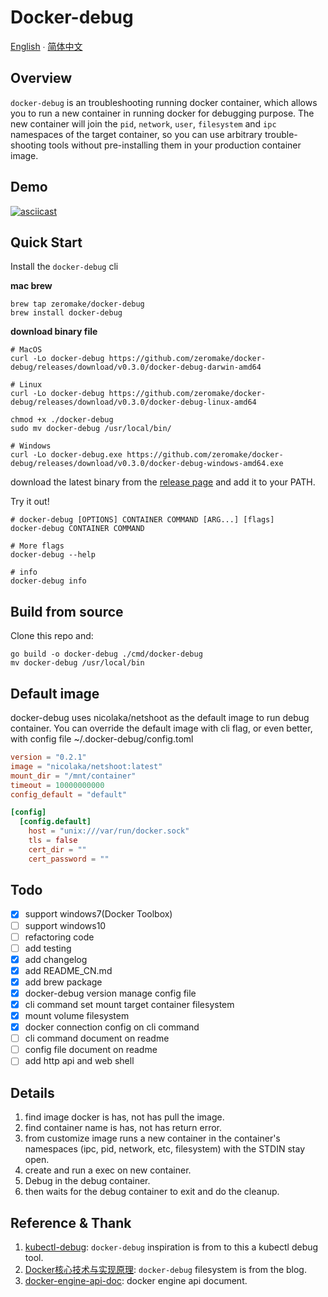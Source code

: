 # Docker-debug

[English](README.md) ∙ [简体中文](README-zh-Hans.md)

## Overview

`docker-debug` is an troubleshooting running docker container,
which allows you to run a new container in running docker for debugging purpose.
The new container will join the `pid`, `network`, `user`, `filesystem` and `ipc` namespaces of the target container, 
so you can use arbitrary trouble-shooting tools without pre-installing them in your production container image.

## Demo
[![asciicast](https://asciinema.org/a/235025.svg)](https://asciinema.org/a/235025)
## Quick Start

Install the `docker-debug` cli

**mac brew**
```shell
brew tap zeromake/docker-debug
brew install docker-debug
```

**download binary file**
``` shell
# MacOS
curl -Lo docker-debug https://github.com/zeromake/docker-debug/releases/download/v0.3.0/docker-debug-darwin-amd64

# Linux
curl -Lo docker-debug https://github.com/zeromake/docker-debug/releases/download/v0.3.0/docker-debug-linux-amd64

chmod +x ./docker-debug
sudo mv docker-debug /usr/local/bin/

# Windows
curl -Lo docker-debug.exe https://github.com/zeromake/docker-debug/releases/download/v0.3.0/docker-debug-windows-amd64.exe
```

download the latest binary from the [release page](https://github.com/zeromake/docker-debug/releases/lastest) and add it to your PATH.

Try it out!
``` shell
# docker-debug [OPTIONS] CONTAINER COMMAND [ARG...] [flags]
docker-debug CONTAINER COMMAND

# More flags
docker-debug --help

# info
docker-debug info
```

## Build from source
Clone this repo and:
``` shell
go build -o docker-debug ./cmd/docker-debug
mv docker-debug /usr/local/bin
```

## Default image
docker-debug uses nicolaka/netshoot as the default image to run debug container.
You can override the default image with cli flag, or even better, with config file ~/.docker-debug/config.toml
``` toml
version = "0.2.1"
image = "nicolaka/netshoot:latest"
mount_dir = "/mnt/container"
timeout = 10000000000
config_default = "default"

[config]
  [config.default]
    host = "unix:///var/run/docker.sock"
    tls = false
    cert_dir = ""
    cert_password = ""
```

## Todo
- [x] support windows7(Docker Toolbox)
- [ ] support windows10
- [ ] refactoring code
- [ ] add testing
- [x] add changelog
- [x] add README_CN.md
- [x] add brew package
- [x] docker-debug version manage config file
- [x] cli command set mount target container filesystem
- [x] mount volume filesystem
- [x] docker connection config on cli command
- [ ] cli command document on readme
- [ ] config file document on readme
- [ ] add http api and web shell

## Details
1. find image docker is has, not has pull the image.
2. find container name is has, not has return error.
3. from customize image runs a new container in the container's namespaces (ipc, pid, network, etc, filesystem) with the STDIN stay open.
4. create and run a exec on new container.
5. Debug in the debug container.
6. then waits for the debug container to exit and do the cleanup.

## Reference & Thank
1. [kubectl-debug](https://github.com/aylei/kubectl-debug): `docker-debug` inspiration is from to this a kubectl debug tool.
2. [Docker核心技术与实现原理](https://draveness.me/docker): `docker-debug` filesystem is from the blog.
3. [docker-engine-api-doc](https://docs.docker.com/engine/api/latest): docker engine api document.
